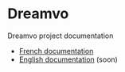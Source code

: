 # Dreamvo
Dreamvo project documentation

* <a href="FR/intro.md">French documentation</a>
* <a href="EN/intro.md">English documentation</a> (soon)

